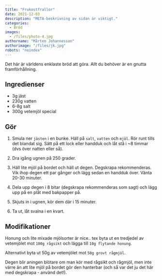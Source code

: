 ```yaml
---
title: "Frukostfrallor"
date: 2021-12-03
description: "META-beskrivning av sidan är viktigt."
categories:
  - Bröd
images:
  - /files/photo-4.jpg
authorname: "Mårten Johannesson"
authorimage: "/files/jk.jpg"
robots: "noindex"
---
```


Det här är världens enklaste bröd att göra. Allt du behöver är en gnutta framförhållning.
<!--more-->
## Ingredienser

* 3g jäst
* 230g vatten
* 6-8g salt
* 300g vetemjöl special

## Gör

1. Smula ner `jästen` i en bunke. Häll på `salt`, `vatten` och `mjöl`. Rör runt tills det blandat sig. Sätt på ett lock eller handduk och låt stå i ~8 timmar (dvs över natten eller så).

2. Dra igång ugnen på 250 grader.

3. Häll lite mjöl på bordet och häll ut degen. Degskrapa rekommenderas. Vik ihop degen ett par gånger och lägg sedan en handduk över. Vänta 20-30 minuter.

4. Dela upp degen i 8 bitar (degskrapa rekommenderas som sagt) och lägg upp på en plåt med bakpapper på.

5. Skjuts in i ugnen, kör dem där i 15 minuter.

6. Ta ut, låt svalna i en kvart.

## Modifikationer

Honung och lite mixade mjölsorter är nice.. tex byta ut en tredjedel av vetemjölet mot `100g rågsikt` och lägga till `10g flytande honung`.

Alternativt byta ut 50g av vetemjölet mot `50g grovt rågmjöl`.

Degen blir aningen blötare om man kör med rågsikt och rågmjöl, men inte värre än att lite mjöl på bordet gör den hanterbar (och så var det ju det här med degskrapa - använd det!).